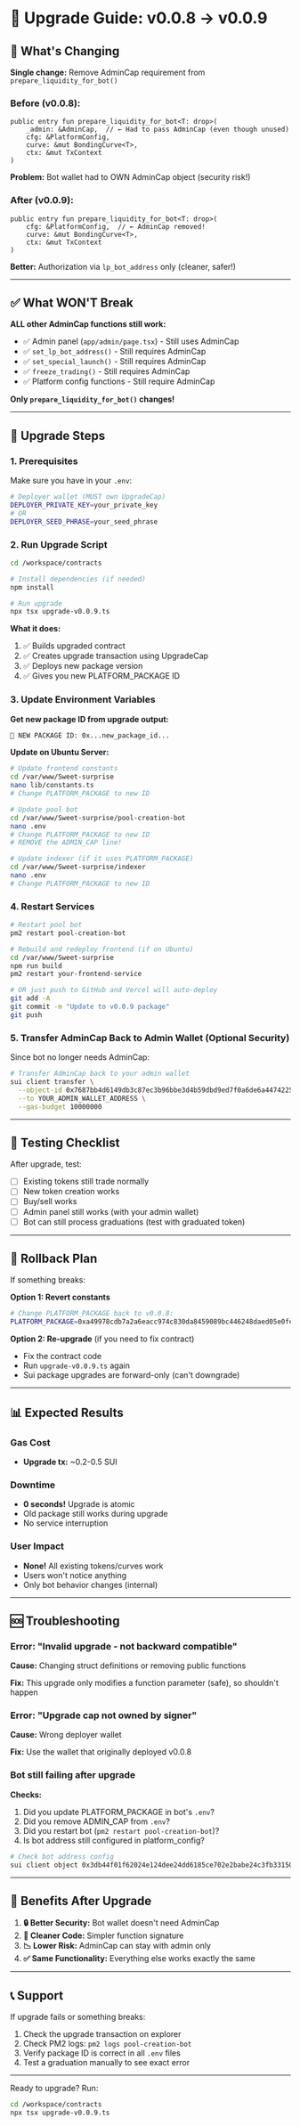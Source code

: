 # 🚀 Upgrade Guide: v0.0.8 → v0.0.9

## 📝 What's Changing

**Single change:** Remove AdminCap requirement from `prepare_liquidity_for_bot()`

### Before (v0.0.8):
```move
public entry fun prepare_liquidity_for_bot<T: drop>(
    _admin: &AdminCap,  // ← Had to pass AdminCap (even though unused)
    cfg: &PlatformConfig,
    curve: &mut BondingCurve<T>,
    ctx: &mut TxContext
)
```

**Problem:** Bot wallet had to OWN AdminCap object (security risk!)

### After (v0.0.9):
```move
public entry fun prepare_liquidity_for_bot<T: drop>(
    cfg: &PlatformConfig,  // ← AdminCap removed!
    curve: &mut BondingCurve<T>,
    ctx: &mut TxContext
)
```

**Better:** Authorization via `lp_bot_address` only (cleaner, safer!)

---

## ✅ What WON'T Break

**ALL other AdminCap functions still work:**
- ✅ Admin panel (`app/admin/page.tsx`) - Still uses AdminCap
- ✅ `set_lp_bot_address()` - Still requires AdminCap
- ✅ `set_special_launch()` - Still requires AdminCap
- ✅ `freeze_trading()` - Still requires AdminCap
- ✅ Platform config functions - Still require AdminCap

**Only `prepare_liquidity_for_bot()` changes!**

---

## 🔧 Upgrade Steps

### 1. Prerequisites

Make sure you have in your `.env`:
```bash
# Deployer wallet (MUST own UpgradeCap)
DEPLOYER_PRIVATE_KEY=your_private_key
# OR
DEPLOYER_SEED_PHRASE=your_seed_phrase
```

### 2. Run Upgrade Script

```bash
cd /workspace/contracts

# Install dependencies (if needed)
npm install

# Run upgrade
npx tsx upgrade-v0.0.9.ts
```

**What it does:**
1. ✅ Builds upgraded contract
2. ✅ Creates upgrade transaction using UpgradeCap
3. ✅ Deploys new package version
4. ✅ Gives you new PLATFORM_PACKAGE ID

### 3. Update Environment Variables

**Get new package ID from upgrade output:**
```bash
🎉 NEW PACKAGE ID: 0x...new_package_id...
```

**Update on Ubuntu Server:**

```bash
# Update frontend constants
cd /var/www/Sweet-surprise
nano lib/constants.ts
# Change PLATFORM_PACKAGE to new ID

# Update pool bot
cd /var/www/Sweet-surprise/pool-creation-bot
nano .env
# Change PLATFORM_PACKAGE to new ID
# REMOVE the ADMIN_CAP line!

# Update indexer (if it uses PLATFORM_PACKAGE)
cd /var/www/Sweet-surprise/indexer
nano .env
# Change PLATFORM_PACKAGE to new ID
```

### 4. Restart Services

```bash
# Restart pool bot
pm2 restart pool-creation-bot

# Rebuild and redeploy frontend (if on Ubuntu)
cd /var/www/Sweet-surprise
npm run build
pm2 restart your-frontend-service

# OR just push to GitHub and Vercel will auto-deploy
git add -A
git commit -m "Update to v0.0.9 package"
git push
```

### 5. Transfer AdminCap Back to Admin Wallet (Optional Security)

Since bot no longer needs AdminCap:

```bash
# Transfer AdminCap back to your admin wallet
sui client transfer \
  --object-id 0x7687bb4d6149db3c87ec3b96bbe3d4b59dbd9ed7f0a6de6a447422559332ca11 \
  --to YOUR_ADMIN_WALLET_ADDRESS \
  --gas-budget 10000000
```

---

## 🧪 Testing Checklist

After upgrade, test:

- [ ] Existing tokens still trade normally
- [ ] New token creation works
- [ ] Buy/sell works
- [ ] Admin panel still works (with your admin wallet)
- [ ] Bot can still process graduations (test with graduated token)

---

## 🔄 Rollback Plan

If something breaks:

**Option 1: Revert constants**
```bash
# Change PLATFORM_PACKAGE back to v0.0.8:
PLATFORM_PACKAGE=0xa49978cdb7a2a6eacc974c830da8459089bc446248daed05e0fe6ef31e2f4348
```

**Option 2: Re-upgrade** (if you need to fix contract)
- Fix the contract code
- Run `upgrade-v0.0.9.ts` again
- Sui package upgrades are forward-only (can't downgrade)

---

## 📊 Expected Results

### Gas Cost
- **Upgrade tx:** ~0.2-0.5 SUI

### Downtime
- **0 seconds!** Upgrade is atomic
- Old package still works during upgrade
- No service interruption

### User Impact
- **None!** All existing tokens/curves work
- Users won't notice anything
- Only bot behavior changes (internal)

---

## 🆘 Troubleshooting

### Error: "Invalid upgrade - not backward compatible"

**Cause:** Changing struct definitions or removing public functions

**Fix:** This upgrade only modifies a function parameter (safe), so shouldn't happen

### Error: "Upgrade cap not owned by signer"

**Cause:** Wrong deployer wallet

**Fix:** Use the wallet that originally deployed v0.0.8

### Bot still failing after upgrade

**Checks:**
1. Did you update PLATFORM_PACKAGE in bot's `.env`?
2. Did you remove ADMIN_CAP from `.env`?
3. Did you restart bot (`pm2 restart pool-creation-bot`)?
4. Is bot address still configured in platform_config?

```bash
# Check bot address config
sui client object 0x3db44f01f62024e124dee24dd6185ce702e2babe24c3fb331507080d13f873f9 --json | grep lp_bot_address
```

---

## 🎁 Benefits After Upgrade

1. **🔒 Better Security:** Bot wallet doesn't need AdminCap
2. **🧹 Cleaner Code:** Simpler function signature
3. **📉 Lower Risk:** AdminCap can stay with admin only
4. **✅ Same Functionality:** Everything else works exactly the same

---

## 📞 Support

If upgrade fails or something breaks:
1. Check the upgrade transaction on explorer
2. Check PM2 logs: `pm2 logs pool-creation-bot`
3. Verify package ID is correct in all `.env` files
4. Test a graduation manually to see exact error

---

Ready to upgrade? Run:
```bash
cd /workspace/contracts
npx tsx upgrade-v0.0.9.ts
```
